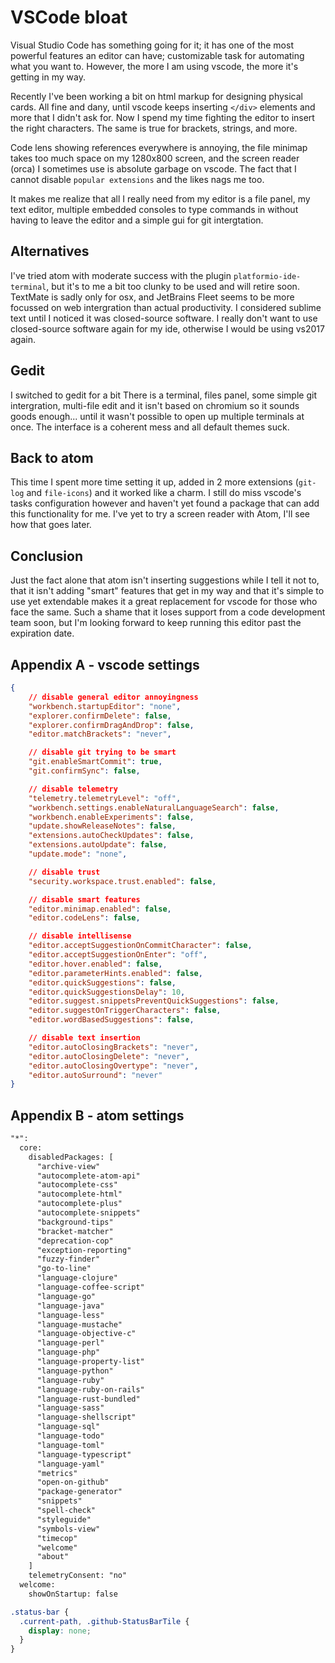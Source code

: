 # VSCode bloat

Visual Studio Code has something going for it; it has one of the most powerful
features an editor can have; customizable task for automating what you want to.
However, the more I am using vscode, the more it's getting in my way.

Recently I've been working a bit on html markup for designing physical cards.
All fine and dany, until vscode keeps inserting `</div>` elements and more that
I didn't ask for. Now I spend my time fighting the editor to insert the right
characters. The same is true for brackets, strings, and more.

Code lens showing references everywhere is annoying, the file minimap takes too
much space on my 1280x800 screen, and the screen reader (orca) I sometimes use
is absolute garbage on vscode. The fact that I cannot disable
`popular extensions` and the likes nags me too.

It makes me realize that all I really need from my editor is a file panel, my
text editor, multiple embedded consoles to type commands in without having to
leave the editor and a simple gui for git intergtation.

## Alternatives

I've tried atom with moderate success with the plugin
`platformio-ide-terminal`, but it's to me a bit too clunky to be used and will
retire soon. TextMate is sadly only for osx, and JetBrains Fleet seems to be
more focussed on web intergration than actual productivity. I considered
sublime text until I noticed it was closed-source software. I really don't want
to use closed-source software again for my ide, otherwise I would be using
vs2017 again.

## Gedit

I switched to gedit for a bit There is a terminal, files panel, some simple git
intergration, multi-file edit and it isn't based on chromium so it sounds goods
enough... until it wasn't possible to open up multiple terminals at once. The
interface is a coherent mess and all default themes suck.

## Back to atom

This time I spent more time setting it up, added in 2 more extensions
(`git-log` and `file-icons`) and it worked like a charm. I still do miss
vscode's tasks configuration however and haven't yet found a package that can
add this functionality for me. I've yet to try a screen reader with Atom, I'll
see how that goes later.

## Conclusion

Just the fact alone that atom isn't inserting suggestions while I tell it not
to, that it isn't adding "smart" features that get in my way and that it's
simple to use yet extendable makes it a great replacement for vscode for those
who face the same. Such a shame that it loses support from a code development
team soon, but I'm looking forward to keep running this editor past the
expiration date.

## Appendix A - vscode settings

```json
{
    // disable general editor annoyingness
    "workbench.startupEditor": "none",
    "explorer.confirmDelete": false,
    "explorer.confirmDragAndDrop": false,
    "editor.matchBrackets": "never",

    // disable git trying to be smart
    "git.enableSmartCommit": true,
    "git.confirmSync": false,

    // disable telemetry
    "telemetry.telemetryLevel": "off",
    "workbench.settings.enableNaturalLanguageSearch": false,
    "workbench.enableExperiments": false,
    "update.showReleaseNotes": false,
    "extensions.autoCheckUpdates": false,
    "extensions.autoUpdate": false,
    "update.mode": "none",

    // disable trust
    "security.workspace.trust.enabled": false,

    // disable smart features
    "editor.minimap.enabled": false,
    "editor.codeLens": false,

    // disable intellisense
    "editor.acceptSuggestionOnCommitCharacter": false,
    "editor.acceptSuggestionOnEnter": "off",
    "editor.hover.enabled": false,
    "editor.parameterHints.enabled": false,
    "editor.quickSuggestions": false,
    "editor.quickSuggestionsDelay": 10,
    "editor.suggest.snippetsPreventQuickSuggestions": false,
    "editor.suggestOnTriggerCharacters": false,
    "editor.wordBasedSuggestions": false,

    // disable text insertion
    "editor.autoClosingBrackets": "never",
    "editor.autoClosingDelete": "never",
    "editor.autoClosingOvertype": "never",
    "editor.autoSurround": "never"
}
```

## Appendix B - atom settings

```txt
"*":
  core:
    disabledPackages: [
      "archive-view"
      "autocomplete-atom-api"
      "autocomplete-css"
      "autocomplete-html"
      "autocomplete-plus"
      "autocomplete-snippets"
      "background-tips"
      "bracket-matcher"
      "deprecation-cop"
      "exception-reporting"
      "fuzzy-finder"
      "go-to-line"
      "language-clojure"
      "language-coffee-script"
      "language-go"
      "language-java"
      "language-less"
      "language-mustache"
      "language-objective-c"
      "language-perl"
      "language-php"
      "language-property-list"
      "language-python"
      "language-ruby"
      "language-ruby-on-rails"
      "language-rust-bundled"
      "language-sass"
      "language-shellscript"
      "language-sql"
      "language-todo"
      "language-toml"
      "language-typescript"
      "language-yaml"
      "metrics"
      "open-on-github"
      "package-generator"
      "snippets"
      "spell-check"
      "styleguide"
      "symbols-view"
      "timecop"
      "welcome"
      "about"
    ]
    telemetryConsent: "no"
  welcome:
    showOnStartup: false
```

```css
.status-bar {
  .current-path, .github-StatusBarTile {
    display: none;
  }
}
```
